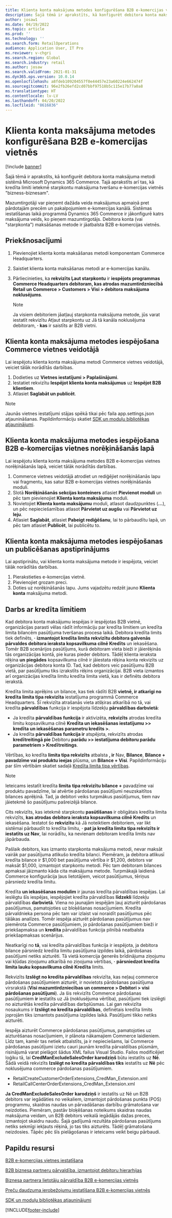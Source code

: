 ```yaml
---
title: Klienta konta maksājuma metodes konfigurēšana B2B e-komercijas vietnēs
description: Šajā tēmā ir aprakstīts, kā konfigurēt debitora konta maksājuma metodi sistēmā Microsoft Dynamics 365 Commerce. Tajā aprakstīts arī tas, kā kredīta limiti ietekmē starpkontu maksājuma tveršanu e-komercijas vietnēs "bizness-biznesam".
author: josaw1
ms.date: 04/19/2022
ms.topic: article
ms.prod: ''
ms.technology: ''
ms.search.form: RetailOperations
audience: Application User, IT Pro
ms.reviewer: v-chgri
ms.search.region: Global
ms.search.industry: retail
ms.author: josaw
ms.search.validFrom: 2021-01-31
ms.dyn365.ops.version: 10.0.14
ms.openlocfilehash: a8fdeb109204557f0e44457e23a60224e662474f
ms.sourcegitcommit: 96e2fb26efd2cd07bbf97518b5c115e17b77a0a8
ms.translationtype: HT
ms.contentlocale: lv-LV
ms.lasthandoff: 04/20/2022
ms.locfileid: "8616836"
---
```

# <a name="configure-the-customer-account-payment-method-for-b2b-e-commerce-sites"></a>Klienta konta maksājuma metodes konfigurēšana B2B e-komercijas vietnēs

[!include [banner](../../includes/banner.md)]

Šajā tēmā ir aprakstīts, kā konfigurēt debitora konta maksājuma metodi sistēmā Microsoft Dynamics 365 Commerce. Tajā aprakstīts arī tas, kā kredīta limiti ietekmē starpkontu maksājuma tveršanu e-komercijas vietnēs "bizness-biznesam".

Mazumtirgotāji var pieņemt dažāda veida maksājumus apmaiņā pret pārdotajām precēm un pakalpojumiem e-komercijas kanālā. Sistēmas iestatīšanas laikā programmā Dynamics 365 Commerce ir jākonfigurē katrs maksājuma veids, ko pieņem mazumtirgotājs. Debitora konta (vai "starpkonta") maksāšanas metode ir jāatbalsta B2B e-komercijas vietnēs. 

## <a name="prerequisites"></a>Priekšnosacījumi

1. Pievienojiet klienta konta maksāšanas metodi komponentam Commerce Headquarters.
2. Saistiet klienta konta maksāšanas metodi ar e-komercijas kanālu.
3. Pārliecinieties, ka **rekvizīts Ļaut starpkontu** ir **iespējots programmas Commerce Headquarters debitoram, kas atrodas mazumtirdzniecībā Retail un Commerce \> Customers \> Visi \> debitora maksājuma noklusējums**.

    > [!NOTE]
    > Ja visiem debitoriem jāatļauj starpkonta maksājuma metode, jūs varat iestatīt rekvizītu Atļaut starpkontu uz Jā tā kanāla noklusējuma debitoram, **·** **kas** ir saistīts ar B2B vietni. 

## <a name="enable-the-customer-account-payment-method-in-commerce-site-builder"></a>Klienta konta maksājuma metodes iespējošana Commerce vietnes veidotājā 

Lai iespējotu klienta konta maksājuma metodi Commerce vietnes veidotājā, veiciet tālāk norādītās darbības.

1. Dodieties uz **Vietnes iestatījumi \> Paplašinājumi**.
1. Iestatiet rekvizītu **Iespējot klienta konta maksājumus** uz **Iespējot B2B klientiem**. 
1. Atlasiet **Saglabāt un publicēt**.

> [!NOTE]
> Jaunās vietnes iestatījumi stājas spēkā tikai pēc faila app.settings.json atjaunināšanas. Papildinformāciju skatiet [SDK un moduļu bibliotēkas atjauninājumi](../e-commerce-extensibility/sdk-updates.md).

## <a name="enable-the-customer-account-payment-method-on-the-checkout-page-for-the-b2b-e-commerce-site"></a>Klienta konta maksājuma metodes iespējošana B2B e-komercijas vietnes norēķināšanās lapā

Lai iespējotu klienta konta maksājuma metodes B2B e-komercijas vietnes norēķināšanās lapā, veiciet tālāk norādītās darbības.

1. Commerce vietnes veidotājā atrodiet un rediģējiet norēķināšanās lapu vai fragmentu, kas satur B2B e-komercijas vietnes norēķināšanās moduli.
1. Slotā **Norēķināšanās sekcijas konteiners** atlasiet **Pievienot moduli** un pēc tam pievienojiet **Klienta konta maksājuma** moduli.
1. Novietojiet **Klienta konta maksājumu** moduli, atlasot daudzpunktes (**...**), un pēc nepieciešamības atlasot **Pārvietot uz augšu** vai **Pārvietot uz leju**.
1. Atlasiet **Saglabāt**, atlasiet **Pabeigt rediģēšanu**, lai to pārbaudītu lapā, un pēc tam atlasiet **Publicēt**, lai publicētu to.

## <a name="confirm-that-the-customer-account-payment-method-has-been-enabled-and-published"></a>Klienta konta maksājuma metodes iespējošanas un publicēšanas apstiprinājums

Lai apstiprinātu, vai klienta konta maksājuma metode ir iespējota, veiciet tālāk norādītās darbības.

1. Pierakstieties e-komercijas vietnē.
1. Pievienojiet grozam preci.
1. Doties uz norēķināšanās lapu. Jums vajadzētu redzēt jauno **Klienta konta** maksājuma metodi.

## <a name="work-with-credit-limits"></a>Darbs ar kredīta limitiem

Kad debitora konta maksājumu iespējas ir iespējotas B2B vietnē, organizācijas parasti vēlas rādīt informāciju par kredīta limitiem un kredīta limita bilancēm pasūtījuma tveršanas procesa laikā. Debitora kredīta limits tiek definēts, **·** **izmantojot kredīta limita rekvizītu debitora galvenās pārvaldes debitora ieraksta kopsavilkuma cilnē Kredīts** un iekasēšana. Tomēr B2B scenārijos pasūtījums, kurā debitoram vieta bieži ir jāierēķinās tās organizācijas kontā, pie kuras pieder debitors. Tādēļ klienta ieraksta rēķina **un** **piegādes** kopsavilkuma cilnē ir jāiestata rēķina konta rekvizīts uz organizācijas debitora konta ID. Tad, kad debitors veic pasūtījumu B2B vietā, par pasūtījumu tiks izrakstīts rēķins organizācijai. B2B vieta izmantos arī organizācijas kredīta limitu kredīta limita vietā, kas ir definēts debitora ierakstā.

Kredīta limita aprēķins un bilance, kas tiek rādīti B2B **vietnē, ir atkarīgi no kredīta limita tipa rekvizīta** iestatījuma programmā Commerce Headquarters. Šī rekvizīta atrašanās vieta atšķiras atkarībā no tā, vai kredīta **pārvaldības** funkcija ir iespējota līdzekļu **pārvaldības darbvietā**:

- Ja kredīta **pārvaldības funkcija** ir aktivizēta, **rekvizīts** atrodas kredīta limitu kopsavilkuma cilnē **Kredīta un iekasēšanas iestatījumu \>\> kredīta un iekasēšanas parametru kredīts \>**. 
- Ja kredīta **pārvaldības funkcija ir** atspējota, rekvizīts atrodas **kredītreitingā pie** Debitoru **parādu \>\> iestatījuma debitoru parādu parametriem \> Kredītreitings**.

Vērtības, ko kredīta **limita tipa rekvizīts** atbalsta **, ir** Nav, **Bilance**, **Bilance + pavadzīme vai produktu ieejas** plūsma, un **Bilance + Visi**. Papildinformāciju par šīm vērtībām skatiet sadaļā [Kredīta limita tipa vērtības](/dynamics365/supply-chain/sales-marketing/credit-limits-customers).

> [!NOTE]
> Ieteicams iestatīt kredīta **limita** **tipa rekvizītu bilance +** pavadzīme vai produktu pavadzīme, lai atvērtie pārdošanas pasūtījumi neuzskaitītos bilances aprēķinā. Tad, ja debitori veiks turpmākus pasūtījumus, tiem nav jāietekmē šo pasūtījumu pašreizējā bilance.

Cits rekvizīts, kas ietekmē starpkontu **pasūtīšanas** ir obligātais kredīta limita rekvizīts, **kas atrodas debitora ieraksta kopsavilkuma cilnē Kredīts** un iekasēšana. Iestatot šo **rekvizītu** kā Jā noteiktiem debitoriem, var likt sistēmai pārbaudīt to kredīta limitu, **·** **pat ja kredīta limita tipa rekvizīts ir iestatīts uz Nav**, lai norādītu, ka nevienam debitoram kredīta limits nav jāpārbauda.

Pašlaik debitors, kas izmanto starpkonta maksājuma metodi, nevar maksāt vairāk par pasūtījuma atlikušo kredīta bilanci. Piemēram, ja debitora atlikusī kredīta bilance ir $1,000 bet pasūtījuma vērtība ir $1,200, debitors var maksāt $1,000, izmantojot starpkontu metodi. Pēc tam debitoram bilances apmaksai jāizmanto kāda cita maksājuma metode. Turpmākajā laidienā Commerce konfigurācija ļaus lietotājiem, veicot pasūtījumus, tēriņus pārsniedz kredīta limitu.

Kredīta **un iekasēšanas modulim** ir jaunas kredīta pārvaldības iespējas. Lai ieslēgtu šīs iespējas, iespējojiet kredīta pārvaldības **līdzekli** līdzekļu pārvaldības **darbvietā**. Viena no jaunajām iespējām ļauj aizturēt pārdošanas pasūtījumus, pamatojoties uz bloķēšanas nosacījumiem. Kredīta pārvaldnieka persona pēc tam var izlaist vai noraidīt pasūtījumus pēc tālākas analīzes. Tomēr iespēja aizturēt pārdošanas pasūtījumus nav piemērota Commerce pasūtījumiem, jo pārdošanas pasūtījumiem bieži ir priekšapmaksa un **kredīta** pārvaldības funkcija pilnībā neatbalsta priekšapmaksas scenārijus. 

Neatkarīgi no **tā**, vai kredīta pārvaldības funkcija ir iespējota, ja debitora bilance pārsniedz kredīta limitu pasūtījuma izpildes laikā, pārdošanas pasūtījumi netiks aizturēti. Tā vietā komercija ģenerēs brīdinājuma ziņojumu vai kļūdas ziņojumu atkarībā no ziņojuma vērtības, **·** **pārsniedzot kredīta limita lauku kopsavilkuma cilnē Kredīta** limits.

Rekvizīts **Izslēgt no kredīta pārvaldības** rekvizīta, kas neļauj commerce pārdošanas pasūtījumiem aizturēt, ir novietots pārdošanas pasūtījuma virsrakstā (**Visi mazumtirdzniecības un commerce \> Debitori \> visi pārdošanas pasūtījumi**). Ja šis rekvizīts Commerce pārdošanas pasūtījumiem **ir** iestatīts uz Jā (noklusējuma vērtība), pasūtījumi tiek izslēgti no aizturētās kredīta pārvaldības darbplūsmas. Lai gan rekvizīta nosaukums ir **Izslēgt no kredīta pārvaldības**, definētais kredīta limits joprojām tiks izmantots pasūtījuma izpildes laikā. Pasūtījumi tikko netiks aizturēti.

Iespēja aizturēt Commerce pārdošanas pasūtījumus, pamatojoties uz aizturēšanas nosacījumiem, ir plānota nākamajiem Commerce laidieniem. Līdz tam, kamēr tas netiek atbalstīts, ja ir nepieciešams, lai Commerce pārdošanas pasūtījumi izietu cauri jaunām kredīta pārvaldības plūsmām, risinājumā varat pielāgot šādus XML failus Visual Studio. Failos modificējiet loģiku tā, lai **CredManExcludeSalesOrder karodziņš** būtu iestatīts uz **Nē**. Šādā veidā rekvizīts **Izslēgt no kredīta pārvaldības tiks** iestatīts uz **Nē** pēc noklusējuma commerce pārdošanas pasūtījumiem.

- RetailCreateCustomerOrderExtensions_CredMan_Extension.xml
- RetailCallCenterOrderExtensions_CredMan_Extension.xml

**Ja CredManExcludeSalesOrder** **karodziņš** ir iestatīts uz Nē un B2B debitors var iegādāties no veikaliem, izmantojot pārdošanas punkta (POS) programmu, skaidras naudas un pārvadāšanas darbību grāmatošana var neizdoties. Piemēram, pastāv bloķēšanas noteikums skaidras naudas maksājuma veidam, un B2B debitors veikalā iegādājās dažas preces, izmantojot skaidru naudu. Šajā gadījumā rezultāta pārdošanas pasūtījums netiks sekmīgi iekļauts rēķinā, jo tas tiks aizturēts. Tādēļ grāmatošana neizdosies. Tāpēc pēc šīs pielāgošanas ir ieteicams veikt beigu pārbaudi.

## <a name="additional-resources"></a>Papildu resursi

[B2B e-komercijas vietnes iestatīšana](set-up-b2b-site.md)

[B2B biznesa partneru pārvaldība, izmantojot debitoru hierarhijas](partners-customer-hierarchies.md)

[Biznesa partnera lietotāju pārvaldība B2B e-komercijas vietnēs](manage-b2b-users.md)

[Preču daudzuma ierobežojumu iestatīšana B2B e-komercijas vietnēs](quantity-limits.md)

[SDK un moduļu bibliotēkas atjauninājumi](../e-commerce-extensibility/sdk-updates.md)


[!INCLUDE[footer-include](../../includes/footer-banner.md)]
